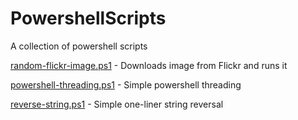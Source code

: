 # PowershellScripts
A collection of powershell scripts

[random-flickr-image.ps1](random-flickr-image.ps1) - Downloads image from Flickr and runs it

[powershell-threading.ps1](powershell-threading.ps1) - Simple powershell threading

[reverse-string.ps1](reverse-string.ps1) - Simple one-liner string reversal
